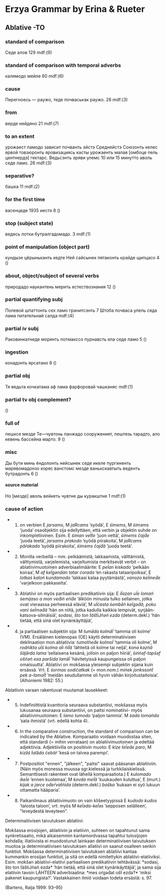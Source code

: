 # Erzya Grammar by Erina & Rueter

## Ablative -TO
### standard of comparison
Седе алов
129
mdf:(9)
### standard of	comparison with temporal adverbs
калямодо мейле
60
mdf:(6)
### cause
Перегноесь — раужо, теде почваськак раужо.
28
mdf:(3)
### from
верде нейдяно
21
mdf:(7)
### to an extent
урожаест ламодо зависит почванть эйстэ
Среднейстэ Союзонть келес ярвой товзюронть яровизациясь касты урожаенть малав [омбоце пель центнердэ] гектарс.
Ведьсэнть эряви улемс 10 или 15 минутто аволь седе ламо.
26
mdf:(3)
### separative?
башка
11
mdf:(2)
### for the first time
васенцеде 1935 иестэ
8
()
### stop (subject state)
ведесь лотки бутралгадомадо.
3
mdf:(1)
### point of manipulation (object part)
кундызе цёрыньканть кедте
Ней сайсынек пятаконть крайде щипцасо
4
()
### about, object/subject of several verbs
природадо наукантень мерить естествознания
12
()
### partial quantifying subj
Полевой шпаттонть сех ламо гранитсэнть
7
Штоба почваса улель сяда лама питательнай салда
mdf:(4)
### partial iv subj
Раковинкатнеде морянть потмакссо пурнавсть яла седе ламо
5
()
### ingestion
конадонть ярсатано
8
()
### partial obj
Тя ведьта кочкатама аф лама фарфоровай чашканяс 
mdf:(1)
### partial tv obj complement?
()
### full of
пешксе мезде
Те—чувтонь панжадо сооруженият, пештязь тарадто, ало кевень бассейна марто.
9
()
### misc
Ды бути минь ёндолонть нейсынек седе икеле пургиненть марявомадонзо коряс
ванстомс мезде
ванькскавтыть веденть бутрадонть
6
()
#### source material
Но [мезде] аволь вейкеть чувтне ды куракштне
1
mdf:(1)
### cause of action


- 1) on verbien E *jarsams*, M *jaRcams* ’syödä’, E *śimems*, M *śiməms* ’juoda’ osaobjektin sija edellyttäen, että verbin ja objektin suhde on inkompletiivinen. Esim. E *śiman vet́t́e* ’juon vettä’, *śimems čajd́e* ’juoda teetä’, *jarsams pŕakodo* ’syödä piirakoita’, M *jaRcams päŕakada* ’syödä piirakoita’, *śiməms čajd́ä* ’juoda teetä’.

- 2) Monilla verbeillä – mm. pelkäämistä, lakkaamista, välttämistä, välttymistä, varjelemista, varjeltumista merkitsevät verbit – on ablatiivimuotoinen adverbiaalimäärite: E *peĺan kiskado* ’pelkään koiraa’, M *af keĺgəndan tatar ćorada* ’en rakasta tataaripoikaa’, E *lotkaś kaloń kundamodo* ’lakkasi kalaa pyytämästä’, *vanozo keĺmed́e* ’varjelkoon pakkaselta’.

- 3) Ablatiivi on myös partiaalisen predikatiivin sija: E *iĺazan uĺe lomań śemijaso a mon ved́iń eŕid́e* ’älköön minusta tulko sellainen, jotka ovat vieraassa perheessä eläviä’, M *uĺćasta śembə̑ń keĺgəd́ä, poku vani śeĺməd́ä* ’hän on niitä, jotka kadulla kaikkia lempivät, syrjään-katsova-silmäisiä’, *sodasi, što ton t́äšt́iJńəń ezda* (determ.dekl.) ’hän tietää, että sinä olet kynänkäyttäjiä’,

- 4) ja partiaalisen subjektin sija: M *tumə̑da kolmə̑ĺ* ’tammia oli kolme’ (VM). Ersäläinen kielenopas (OE) käytti determinatiivisen deklinaation mon.ablatiivia: *tumot́ńed́e kolmoĺ* ’tammia oli kolme’, M *rodńikta uĺś kolma aĺi ńiĺä* ’lähteitä oli kolme tai neljä’, *kona kəzńä šäjə̑rda lama* ’sellaisena kesänä, jolloin on paljon hiiriä’, *śińńəf-tapśəf ošńəń esa paršida lamə̑ĺ* ’hävitetyissä kaupungeissa oli paljon omaisuutta’. Ablatiivi on mokšassa yleisempi subjektin sijana kuin ersässä. Vrt. E *śormas sodićatkak* (= mon.nom.) *mińek jonkssońt́ pek a-lamoĺt́* ’meidän seudullamme oli hyvin vähän kirjoitustaitoisia’. (Alhoniemi 1982: 55.)

<p>Ablatiivin varaan rakentuvat muutamat lausekkeet:</p>

- 5) Indefiniittistä kvanttoria seuraava substantiivi, mokšassa myös lukusanaa seuraava substantiivi, on paitsi nominatiivi- myös ablatiivimuotoinen: E *lamo tumodo* ’paljon tammia’. M *śada lomańda* ’sata ihmistä’ (vrt. edellä kohta 4).

- 6) In the comparative construction, the standard of comparison can be indicated by the Ablative. Komparaatio voidaan muodostaa siten, että standardi (= mihin verrataan) on ablatiivimuotoinen ja edeltää adjektiivia. Adjektiivilla on positiivin muoto: E *kize t́eĺed́e paro*, M *kizə̑ś t́alə̑da ćebäŕ* ’kesä on talvea parempi’.



- 7) Postpositiot "ennen", "jälkeen", "paitsi" saavat pääsanan ablatiiviin. (Näin myös monessa muussa sgr.kielessä ja turkkilaiskielissä. Semanttisesti rakenteet ovat lähellä komparaatiota.) E *kulomado ikeĺe* ’ennen kuolemaa’, M *kovda meĺä* ’kuukauden kuluttua’, E (murt.) *kijak a jarce od́eŕvat́ńida* (determ.dekl.) *baška* ’kukaan ei syö lukuun ottamatta hääparia’.

- 8) Paikanilmaus ablatiivimuoto on vain klišeetyypissä E *kudodo kudos* ’talosta taloon’, vrt. myös M *keĺəda-keĺəs* ’sepposen selälleen’, "leveydestä leveyteen".

<p>Determinatiivisen taivutuksen ablatiivi:</p>
<p>Mokšassa erosijojen, ablatiivin ja elatiivin, suhteen on tapahtunut sama synkretisaatio, mikä aikaisemmin kantamordvassa tapahtui tulosijojen kohdalla; illatiivista ei muodostunut lainkaan determinatiivisen taivutuksen muotoa ja determinatiivisen taivutuksen allatiivi on saanut osalleen senkin funktiot. Mokšassa determinatiivisen taivutuksen ablatiivi kantaa kummankin erosijan funktiot, ja sitä on edellä nimitettykin ablatiivi-elatiiviksi. Esim. mokšan ablatiivi-elatiivi partiaalisen predikatiivin tehtävässä: *sodasi, što ton t́äštiJńəń ezda* ’hän tietää, että sinä olet kynänkäyttäjiä’, ja sama sija elatiivin tavoin LÄHTEEN adverbiaalina: *mes oŕgəd́at ošt́ ezda?* ’miksi pakenet kaupungista?’. Vastakkainen ilmiö voidaan todeta ersästä: s. 97.</p>



(Bartens, Raija 1999: 93–95)
